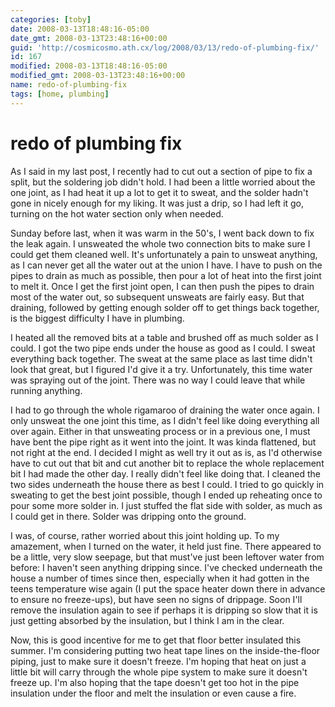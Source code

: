 ```yaml
---
categories: [toby]
date: 2008-03-13T18:48:16-05:00
date_gmt: 2008-03-13T23:48:16+00:00
guid: 'http://cosmicosmo.ath.cx/log/2008/03/13/redo-of-plumbing-fix/'
id: 167
modified: 2008-03-13T18:48:16-05:00
modified_gmt: 2008-03-13T23:48:16+00:00
name: redo-of-plumbing-fix
tags: [home, plumbing]
---
```


redo of plumbing fix
====================

As I said in my last post, I recently had to cut out a section of pipe to fix a split, but the soldering job didn't hold.  I had been a little worried about the one joint, as I had heat it up a lot to get it to sweat, and the solder hadn't gone in nicely enough for my liking.  It was just a drip, so I had left it go, turning on the hot water section only when needed.

Sunday before last, when it was warm in the 50's, I went back down to fix the leak again.  I unsweated the whole two connection bits to make sure I could get them cleaned well.  It's unfortunately a pain to unsweat anything, as I can never get all the water out at the union I have.  I have to push on the pipes to drain as much as possible, then pour a lot of heat into the first joint to melt it.  Once I get the first joint open, I can then push the pipes to drain most of the water out, so subsequent unsweats are fairly easy.  But that draining, followed by getting enough solder off to get things back together, is the biggest difficulty I have in plumbing.

I heated all the removed bits at a table and brushed off as much solder as I could.  I got the two pipe ends under the house as good as I could.  I sweat everything back together.  The sweat at the same place as last time didn't look that great, but I figured I'd give it a try.  Unfortunately, this time water was spraying out of the joint.  There was no way I could leave that while running anything.

I had to go through the whole rigamaroo of draining the water once again.  I only unsweat the one joint this time, as I didn't feel like doing everything all over again.  Either in that unsweating process or in a previous one, I must have bent the pipe right as it went into the joint.  It was kinda flattened, but not right at the end.  I decided I might as well try it out as is, as I'd otherwise have to cut out that bit and cut another bit to replace the whole replacement bit I had made the other day.  I really didn't feel like doing that.  I cleaned the two sides underneath the house there as best I could.  I tried to go quickly in sweating to get the best joint possible, though I ended up reheating once to pour some more solder in.  I just stuffed the flat side with solder, as much as I could get in there.  Solder was dripping onto the ground.

I was, of course, rather worried about this joint holding up.  To my amazement, when I turned on the water, it held just fine.  There appeared to be a little, very slow seepage, but that must've just been leftover water from before:  I haven't seen anything dripping since.  I've checked underneath the house a number of times since then, especially when it had gotten in the teens temperature wise again (I put the space heater down there in advance to ensure no freeze-ups), but have seen no signs of drippage.  Soon I'll remove the insulation again to see if perhaps it is dripping so slow that it is just getting absorbed by the insulation, but I think I am in the clear.

Now, this is good incentive for me to get that floor better insulated this summer.  I'm considering putting two heat tape lines on the inside-the-floor piping, just to make sure it doesn't freeze.  I'm hoping that heat on just a little bit will carry through the whole pipe system to make sure it doesn't freeze up.  I'm also hoping that the tape doesn't get too hot in the pipe insulation under the floor and melt the insulation or even cause a fire.
